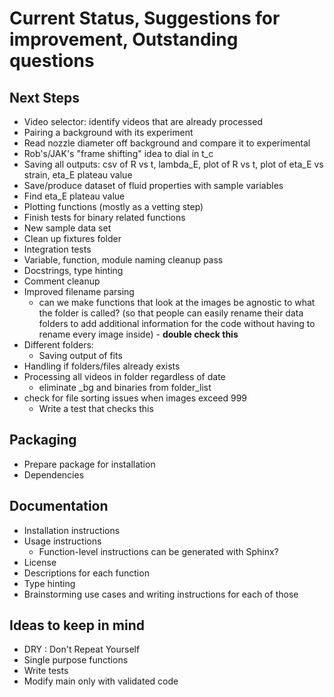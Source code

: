 # Current Status, Suggestions for improvement, Outstanding questions

## Next Steps
* Video selector: identify videos that are already processed
* Pairing a background with its experiment
* Read nozzle diameter off background and compare it to experimental
* Rob's/JAK's "frame shifting" idea to dial in t_c
* Saving all outputs: csv of R vs t, lambda_E, plot of R vs t, plot of eta_E vs strain, eta_E plateau value
* Save/produce dataset of fluid properties with sample variables 
* Find eta_E plateau value
* Plotting functions (mostly as a vetting step)
* Finish tests for binary related functions
* New sample data set
* Clean up fixtures folder
* Integration tests
* Variable, function, module naming cleanup pass
* Docstrings, type hinting
* Comment cleanup
* Improved filename parsing
  * can we make functions that look at the images be agnostic to what the folder is called? (so that people can easily rename their data folders to add additional information for the code without having to rename every image inside) - **double check this**
* Different folders:
  * Saving output of fits
* Handling if folders/files already exists
* Processing all videos in folder regardless of date
  * eliminate _bg and binaries from folder_list
* check for file sorting issues when images exceed 999
  * Write a test that checks this

## Packaging
* Prepare package for installation
* Dependencies

## Documentation
* Installation instructions
* Usage instructions
  * Function-level instructions can be generated with Sphinx?
* License
* Descriptions for each function
* Type hinting
* Brainstorming use cases and writing instructions for each of those

## Ideas to keep in mind
* DRY : Don't Repeat Yourself
* Single purpose functions
* Write tests
* Modify main only with validated code
